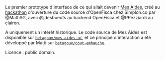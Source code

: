Le premier prototype d'interface de ce qui allait devenir [Mes Aides](https://mes-aides.gouv.fr), créé au [hackathon](https://www.eventbrite.fr/e/billets-hackathon-openfisca-10751826001) d'ouverture du code source d'OpenFisca chez Simplon.co par @MattiSG, avec @jdesboeufs au backend OpenFisca et @PPezziardi au clairon.

A uniquement un intérêt historique. Le code source de Mes Aides est disponible sur [`betagouv/mes-aides-ui`](https://github.com/betagouv/mes-aides-ui), et ce principe d'interaction a été développé par Matti sur [`betagouv/cout-embauche`](https://github.com/betagouv/cout-embauche).

Licence : public domain.
